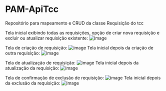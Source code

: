 # PAM-ApiTcc
Repositório para mapeamento e CRUD da classe Requisição do tcc

Tela inicial exibindo todas as requisições, opção de criar nova requisição e excluir ou atualizar requisição existente:
![image](https://github.com/user-attachments/assets/ce285282-36bb-4765-8b9c-29805d029b60)

Tela de criação de requisição:
![image](https://github.com/user-attachments/assets/2532af27-7abe-4f3f-8bc1-707c90e1d86a)
Tela inicial depois da criação de outra requisição:
![image](https://github.com/user-attachments/assets/690ccb09-b36f-4dda-8377-df93b6a6dc3a)

Tela de atualização de requisição:
![image](https://github.com/user-attachments/assets/b36a5e59-a487-4af7-aab3-4bf0d0981a64)
Tela inicial depois da atualização da requisição:
![image](https://github.com/user-attachments/assets/24b3a2f6-655b-417b-8325-02d383993053)

Tela de confirmação de exclusão de requisição:
![image](https://github.com/user-attachments/assets/b63a64c5-7ce6-46d3-a331-61403bf4ef9a)
Tela inicial depois da exclusão da requisição:
![image](https://github.com/user-attachments/assets/8daf47db-cbbf-418b-b448-59d8c6e157e8)

